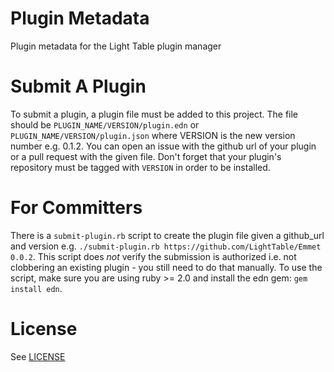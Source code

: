 Plugin Metadata
===============

Plugin metadata for the Light Table plugin manager

Submit A Plugin
===============

To submit a plugin, a plugin file must be added to this project. The file should be
`PLUGIN_NAME/VERSION/plugin.edn` or `PLUGIN_NAME/VERSION/plugin.json` where VERSION is the
new version number e.g. 0.1.2. You can open an issue with the github url of your plugin or a pull
request with the given file. Don't forget that your plugin's repository must be tagged with `VERSION`
in order to be installed.

For Committers
==============

There is a `submit-plugin.rb` script to create the plugin file given a github\_url and version
e.g. `./submit-plugin.rb https://github.com/LightTable/Emmet 0.0.2`.
This script does _not_ verify the submission is authorized i.e. not clobbering an existing plugin -
you still need to do that manually. To use the script, make sure you are using ruby >= 2.0 and install the edn gem: `gem install edn`.

License
=======

See [LICENSE](LICENSE)
